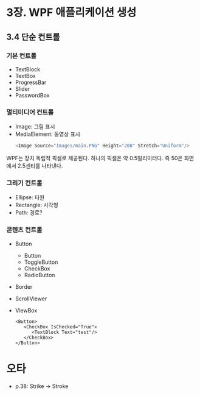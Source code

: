 # 3장. WPF 애플리케이션 생성
## 3.4 단순 컨트롤
### 기본 컨트롤
- TextBlock
- TextBox
- ProgressBar
- Slider
- PasswordBox
### 멀티미디어 컨트롤
- Image: 그림 표시
- MediaElement: 동영상 표시
   ```c#
   <Image Source="Images/main.PNG" Height="200" Stretch="Uniform"/>
   ```

WPF는 장치 독립적 픽셀로 제공된다. 하나의 픽셀은 약 0.5밀리미터다. 즉 50은 화면에서 2.5센티를 나타낸다. 

### 그리기 컨트롤
- Ellipse: 타원
- Rectangle: 사각형
- Path: 경로?

### 콘텐츠 컨트롤
- Button
   - Button
   - ToggleButton
   - CheckBox
   - RadioButton 
- Border
- ScrollViewer
- ViewBox

   ```xaml
   <Button>
      <CheckBox IsChecked="True">
         <TextBlock Text="test"/>
      </CheckBox>
   </Button>
   ```

# 오타
- p.38: Strike -> Stroke
